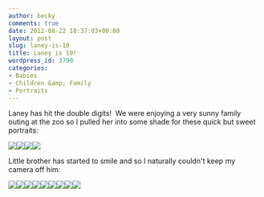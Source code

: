 ```yaml
---
author: becky
comments: true
date: 2012-08-22 18:37:03+00:00
layout: post
slug: laney-is-10
title: Laney is 10!
wordpress_id: 3790
categories:
- Babies
- Children &amp; Family
- Portraits
---
```


Laney has hit the double digits!  We were enjoying a very sunny family outing at the zoo so I pulled her into some shade for these quick but sweet portraits:

[![](http://www.beckyjenson.com/wp-content/uploads/2012/08/blog-July12-0009.jpg)](http://www.beckyjenson.com/wp-content/uploads/2012/08/blog-July12-0009.jpg)[![](http://www.beckyjenson.com/wp-content/uploads/2012/08/blog-July12-0012.jpg)](http://www.beckyjenson.com/wp-content/uploads/2012/08/blog-July12-0012.jpg)[![](http://www.beckyjenson.com/wp-content/uploads/2012/08/blog-July12-0010.jpg)](http://www.beckyjenson.com/wp-content/uploads/2012/08/blog-July12-0010.jpg)[![](http://www.beckyjenson.com/wp-content/uploads/2012/08/blog-July12-0011.jpg)](http://www.beckyjenson.com/wp-content/uploads/2012/08/blog-July12-0011.jpg)

Little brother has started to smile and so I naturally couldn't keep my camera off him:

[![](http://www.beckyjenson.com/wp-content/uploads/2012/08/blog-July12-0001-2.jpg)](http://www.beckyjenson.com/wp-content/uploads/2012/08/blog-July12-0001-2.jpg)[![](http://www.beckyjenson.com/wp-content/uploads/2012/08/blog-July12-0001.jpg)](http://www.beckyjenson.com/wp-content/uploads/2012/08/blog-July12-0001.jpg)[![](http://www.beckyjenson.com/wp-content/uploads/2012/08/blog-July12-0008.jpg)](http://www.beckyjenson.com/wp-content/uploads/2012/08/blog-July12-0008.jpg)[![](http://www.beckyjenson.com/wp-content/uploads/2012/08/blog-July12-0002.jpg)](http://www.beckyjenson.com/wp-content/uploads/2012/08/blog-July12-0002.jpg)[![](http://www.beckyjenson.com/wp-content/uploads/2012/08/blog-July12-0003.jpg)](http://www.beckyjenson.com/wp-content/uploads/2012/08/blog-July12-0003.jpg)[![](http://www.beckyjenson.com/wp-content/uploads/2012/08/blog-July12-0004.jpg)](http://www.beckyjenson.com/wp-content/uploads/2012/08/blog-July12-0004.jpg)[![](http://www.beckyjenson.com/wp-content/uploads/2012/08/blog-July12-0005.jpg)](http://www.beckyjenson.com/wp-content/uploads/2012/08/blog-July12-0005.jpg)[![](http://www.beckyjenson.com/wp-content/uploads/2012/08/blog-July12-0006.jpg)](http://www.beckyjenson.com/wp-content/uploads/2012/08/blog-July12-0006.jpg)[![](http://www.beckyjenson.com/wp-content/uploads/2012/08/blog-July12-0007.jpg)](http://www.beckyjenson.com/wp-content/uploads/2012/08/blog-July12-0007.jpg)
